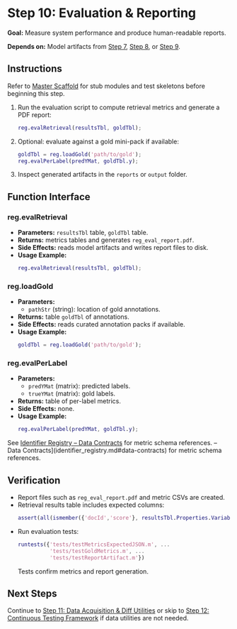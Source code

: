 # Step 10: Evaluation & Reporting

**Goal:** Measure system performance and produce human-readable reports.

**Depends on:** Model artifacts from [Step 7](step07_baseline_classifier.md), [Step 8](step08_projection_head.md), or [Step 9](step09_encoder_finetuning.md).

## Instructions

Refer to [Master Scaffold](master_scaffold.md) for stub modules and test skeletons before beginning this step.

1. Run the evaluation script to compute retrieval metrics and generate a PDF report:

   ```matlab
   reg.evalRetrieval(resultsTbl, goldTbl);
   ```
2. Optional: evaluate against a gold mini-pack if available:
   ```matlab
   goldTbl = reg.loadGold('path/to/gold');
   reg.evalPerLabel(predYMat, goldTbl.y);
   ```
3. Inspect generated artifacts in the `reports` or `output` folder.

## Function Interface

### reg.evalRetrieval
- **Parameters:** `resultsTbl` table, `goldTbl` table.
- **Returns:** metrics tables and generates `reg_eval_report.pdf`.
- **Side Effects:** reads model artifacts and writes report files to disk.
- **Usage Example:**
  ```matlab
  reg.evalRetrieval(resultsTbl, goldTbl);
  ```

### reg.loadGold
- **Parameters:**
  - `pathStr` (string): location of gold annotations.
- **Returns:** table `goldTbl` of annotations.
- **Side Effects:** reads curated annotation packs if available.
- **Usage Example:**
  ```matlab
  goldTbl = reg.loadGold('path/to/gold');
  ```


### reg.evalPerLabel
- **Parameters:**
  - `predYMat` (matrix): predicted labels.
  - `trueYMat` (matrix): gold labels.
- **Returns:** table of per-label metrics.
- **Side Effects:** none.
- **Usage Example:**
  ```matlab
  reg.evalPerLabel(predYMat, goldTbl.y);
  ```

See [Identifier Registry – Data Contracts](identifier_registry.md#data-contracts) for metric schema references. – Data Contracts](identifier_registry.md#data-contracts) for metric schema references.



## Verification
- Report files such as `reg_eval_report.pdf` and metric CSVs are created.
- Retrieval results table includes expected columns:
  ```matlab
  assert(all(ismember({'docId','score'}, resultsTbl.Properties.VariableNames)));
  ```
- Run evaluation tests:
  ```matlab
  runtests({'tests/testMetricsExpectedJSON.m', ...
            'tests/testGoldMetrics.m', ...
            'tests/testReportArtifact.m'})
  ```
  Tests confirm metrics and report generation.

## Next Steps
Continue to [Step 11: Data Acquisition & Diff Utilities](step11_data_acquisition_diffs.md) or skip to [Step 12: Continuous Testing Framework](step12_continuous_testing.md) if data utilities are not needed.
